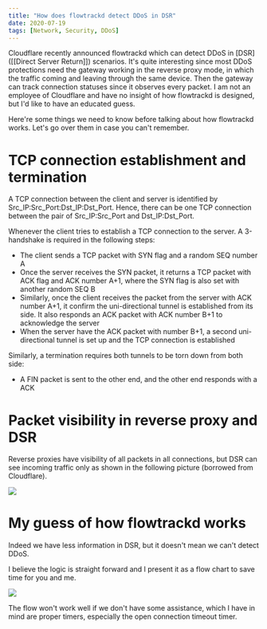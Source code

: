 ```yaml
---
title: "How does flowtrackd detect DDoS in DSR"
date: 2020-07-19
tags: [Network, Security, DDoS]
---
```


Cloudflare recently announced flowtrackd which can detect DDoS in [DSR]([[Direct Server Return]]) scenarios. It's quite interesting since most DDoS protections need the gateway working in the reverse proxy mode, in which the traffic coming and leaving through the same device. Then the gateway can track connection statuses since it observes every packet. I am not an employee of Cloudflare and have no insight of how flowtrackd is designed, but I'd like to have an educated guess. 

Here're some things we need to know before talking about how flowtrackd works. Let's go over them in case you can't remember.

# TCP connection establishment and termination
A TCP connection between the client and server is identified by Src_IP:Src_Port:Dst_IP:Dst_Port. Hence, there can be one TCP connection between the pair of Src_IP:Src_Port and Dst_IP:Dst_Port. 

Whenever the client tries to establish a TCP connection to the server. A 3-handshake is required in the following steps:
- The client sends a TCP packet with SYN flag and a random SEQ number A
- Once the server receives the SYN packet, it returns a TCP packet with ACK flag and ACK number A+1, where the SYN flag is also set with another random SEQ B
- Similarly, once the client receives the packet from the server with ACK number A+1, it confirm the uni-directional tunnel is established from its side. It also responds an ACK packet with ACK number B+1 to acknowledge the server
- When the server have the ACK packet with number B+1, a second uni-directional tunnel is set up and the TCP connection is established

Similarly, a termination requires both tunnels to be torn down from both side:

* A FIN packet is sent to the other end, and the other end responds with a ACK

# Packet visibility in reverse proxy and DSR
Reverse proxies have visibility of all packets in all connections, but DSR can see incoming traffic only as shown in the following picture (borrowed from Cloudflare).

![](https://firebasestorage.googleapis.com/v0/b/firescript-577a2.appspot.com/o/imgs%2Fapp%2Fext-cerebrum%2FkapfY4RTS5.png?alt=media&token=759b1335-f89e-4a21-8d95-8f2211c93b23)

# My guess of how flowtrackd works
Indeed we have less information in DSR, but it doesn't mean we can't detect DDoS.

I believe the logic is straight forward and I present it as a flow chart to save time for you and me.

[![](https://mermaid.ink/img/eyJjb2RlIjoiZ3JhcGjCoFREXG4gICAgQVtQYWNrZXTCoGluwqB3aXRowqBJUF9hOlBPUlRfYTpTRVFfYSBJUF9iOlBPUlRfYl3CoC0tPiBCe2ZsYWd9XG4gICAgQsKgLS0-fFNZTnzCoER7SVBfYTpQb3J0X2HCoElQX2I6UE9SVF9iIHJlY29yZGVkfcKgLS0-wqB8WWVzfCBEcm9wW0Ryb3BdXG4gICAgRMKgLS0-wqB8Tk98wqBHW1JlY29yZMKgSVBfYTpQb3J0X2EgSVBfYjpQT1JUX2JdXG4gICAgQsKgLS0-fEFDS3zCoEV7SVBfYTpQb3J0X2HCoElQX2I6UE9SVF9iIHJlY29yZGVkfcKgLS0-wqB8WWVzfMKgQWxsb3dcbiAgICBFwqAtLT7CoHxOb3zCoERyb3BcbiAgICBCwqAtLT58RklOfMKgRntJUF9hOlBvcnRfYcKgSVBfYjpQT1JUX2IgcmVjb3JkZWR9XG4gICAgRsKgLS0-wqBSZW1vdmVfcmVjb3JkW1JlbW92ZSBJUF9hOlBvcnRfYcKgSVBfYjpQT1JUX2JdIFxuICAgIFJlbW92ZV9yZWNvcmQgIC0tPiB8WWVzfMKgQWxsb3dcbiAgICBGwqAtLT7CoHxOb3zCoERyb3BcbiAgICBEcm9wIC0tPiBDb3VudGVyW0lQX2EgY291bnRlcisxXSAtLT4gQ291bnRlcl9UaHJlc2hvbGR7SVBfYSBjb3VudGVyID4gSVAgVGhyZXNob2xkfVxuICAgIENvdW50ZXJfVGhyZXNob2xkIC0tPiB8WWVzfCBERG9TW0REb1MgRGV0ZWN0ZWQhXVxuICAgIEctLT5PcGVuX0NvdW50ZXJbSVBfYSBvcGVuIGNvbm5lY3Rpb24gY291bnRlciArMV0gLS0-IE9wZW5fVGhyZXNob2xke0lQX2Egb3BlbiBjb25uZWN0aW9uIGNvdW50ZXIgPiBPcGVuIGNvbm5lY3Rpb24gVGhyZXNob2xkfSAtLT4gfFllc3wgRERvU1xuICAgIE9wZW5fVGhyZXNob2xkIC0tPiB8Tm98IEFsbG93XG4iLCJtZXJtYWlkIjp7InRoZW1lIjoiZGVmYXVsdCJ9LCJ1cGRhdGVFZGl0b3IiOmZhbHNlfQ)](https://mermaid-js.github.io/docs/mermaid-live-editor-beta/#/edit/eyJjb2RlIjoiZ3JhcGjCoFREXG4gICAgQVtQYWNrZXTCoGluwqB3aXRowqBJUF9hOlBPUlRfYTpTRVFfYSBJUF9iOlBPUlRfYl3CoC0tPiBCe2ZsYWd9XG4gICAgQsKgLS0-fFNZTnzCoER7SVBfYTpQb3J0X2HCoElQX2I6UE9SVF9iIHJlY29yZGVkfcKgLS0-wqB8WWVzfCBEcm9wW0Ryb3BdXG4gICAgRMKgLS0-wqB8Tk98wqBHW1JlY29yZMKgSVBfYTpQb3J0X2EgSVBfYjpQT1JUX2JdXG4gICAgQsKgLS0-fEFDS3zCoEV7SVBfYTpQb3J0X2HCoElQX2I6UE9SVF9iIHJlY29yZGVkfcKgLS0-wqB8WWVzfMKgQWxsb3dcbiAgICBFwqAtLT7CoHxOb3zCoERyb3BcbiAgICBCwqAtLT58RklOfMKgRntJUF9hOlBvcnRfYcKgSVBfYjpQT1JUX2IgcmVjb3JkZWR9XG4gICAgRsKgLS0-wqBSZW1vdmVfcmVjb3JkW1JlbW92ZSBJUF9hOlBvcnRfYcKgSVBfYjpQT1JUX2JdIFxuICAgIFJlbW92ZV9yZWNvcmQgIC0tPiB8WWVzfMKgQWxsb3dcbiAgICBGwqAtLT7CoHxOb3zCoERyb3BcbiAgICBEcm9wIC0tPiBDb3VudGVyW0lQX2EgY291bnRlcisxXSAtLT4gQ291bnRlcl9UaHJlc2hvbGR7SVBfYSBjb3VudGVyID4gSVAgVGhyZXNob2xkfVxuICAgIENvdW50ZXJfVGhyZXNob2xkIC0tPiB8WWVzfCBERG9TW0REb1MgRGV0ZWN0ZWQhXVxuICAgIEctLT5PcGVuX0NvdW50ZXJbSVBfYSBvcGVuIGNvbm5lY3Rpb24gY291bnRlciArMV0gLS0-IE9wZW5fVGhyZXNob2xke0lQX2Egb3BlbiBjb25uZWN0aW9uIGNvdW50ZXIgPiBPcGVuIGNvbm5lY3Rpb24gVGhyZXNob2xkfSAtLT4gfFllc3wgRERvU1xuICAgIE9wZW5fVGhyZXNob2xkIC0tPiB8Tm98IEFsbG93XG4iLCJtZXJtYWlkIjp7InRoZW1lIjoiZGVmYXVsdCJ9LCJ1cGRhdGVFZGl0b3IiOmZhbHNlfQ)

The flow won't work well if we don't have some assistance, which I have in mind are proper timers, especially the open connection timeout timer.